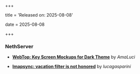 +++

title = 'Released on: 2025-08-08'

date = 2025-08-08

+++

### NethServer

- **[WebTop: Key Screen Mockups for Dark Theme](https://github.com/NethServer/dev/issues/7596)** by *AmaLuci*

- **[Imapsync: vacation filter is not honored](https://github.com/NethServer/dev/issues/7592)** by *lucagasparini*

